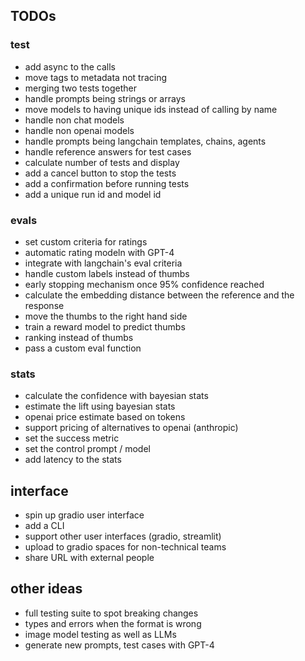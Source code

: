 ## TODOs

### test
- add async to the calls
- move tags to metadata not tracing
- merging two tests together
- handle prompts being strings or arrays
- move models to having unique ids instead of calling by name
- handle non chat models
- handle non openai models
- handle prompts being langchain templates, chains, agents
- handle reference answers for test cases
- calculate number of tests and display
- add a cancel button to stop the tests
- add a confirmation before running tests
- add a unique run id and model id

### evals
- set custom criteria for ratings
- automatic rating modeln with GPT-4
- integrate with langchain's eval criteria
- handle custom labels instead of thumbs
- early stopping mechanism once 95% confidence reached
- calculate the embedding distance between the reference and the response
- move the thumbs to the right hand side
- train a reward model to predict thumbs
- ranking instead of thumbs
- pass a custom eval function

### stats
- calculate the confidence with bayesian stats
- estimate the lift using bayesian stats
- openai price estimate based on tokens
- support pricing of alternatives to openai (anthropic)
- set the success metric
- set the control prompt / model
- add latency to the stats

## interface
- spin up gradio user interface
- add a CLI
- support other user interfaces (gradio, streamlit)
- upload to gradio spaces for non-technical teams
- share URL with external people

## other ideas
- full testing suite to spot breaking changes
- types and errors when the format is wrong
- image model testing as well as LLMs
- generate new prompts, test cases with GPT-4
